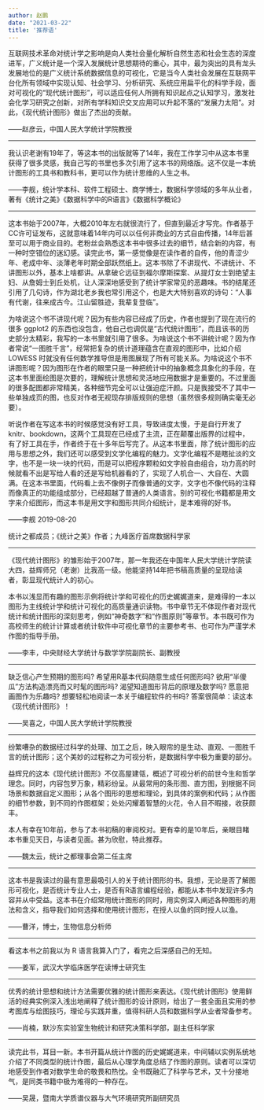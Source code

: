```yaml
---
author: 赵鹏
date: "2021-03-22"
title: '推荐语'
---
```


互联网技术革命对统计学之影响是向人类社会量化解析自然生态和社会生态的深度进军，广义统计是一个深入发展统计思想期待的重心，其中，最为突出的具有龙头发展地位的是广义统计系统数据信息的可视化，它是当今人类社会发展在互联网平台化所有领域中实现认知、社会学习、分析研究、系统应用扁平化的科学手段，面对可视化的“现代统计图形”，可以适应任何人所拥有知识起点之认知学习，激发社会化学习研究之创新，对所有学科知识交叉应用可以升起不落的“发展力太阳”。对此，《现代统计图形》做出了杰出的贡献。

——赵彦云，中国人民大学统计学院教授

----

我认识老谢有19年了，等这本书的出版就等了14年，我在工作学习中从这本书里获得了很多灵感，我自己写的书里也多次引用了这本书的网络版。这不仅是一本统计图形的工具书和教科书，更可以作为统计思维的人生之书。

——李舰，统计学本科、软件工程硕士、商学博士，数据科学领域的多年从业者，著有《统计之美》《数据科学中的R语言》《数据科学概论》

---

这本书始于2007年，大概2010年左右就很流行了，但直到最近才写完。作者基于CC许可证发布，这就意味着14年内可以以任何非商业的方式自由传播，14年后甚至可以用于商业目的。老粉丝会熟悉这本书中很多过去的细节，结合新的内容，有一种时空错位的迷幻感。读完此书，第一感觉像是在读作者的自传，他的青涩少年、老成中年、淡薄老年时期全部跃然纸上。这本书除了不讲现代、不讲统计、不讲图形以外，基本上啥都讲。从拿破仑远征到福尔摩斯探案、从提灯女士到绝望主妇、从詹姆士到丘处机，让人深深地感受到了统计学家常见的恶趣味。书的结尾还引用了几句诗，作为湖北老乡我也常引用这个，也是大大特别喜欢的诗句：“人事有代谢，往来成古今。江山留胜迹，我辈复登临”。

为啥说这个书不讲现代呢？因为有些内容已经成了历史，作者也提到了现在流行的很多 ggplot2 的东西也没包含，他自己也调侃是“古代统计图形”，而且该书的历史部分太精彩，我写的一本书里就引用了很多。为啥说这个书不讲统计呢？因为作者常说“一图胜千言”，经常把复杂的统计道理蕴含在直观的图形中，比如介绍 LOWESS 时就没有任何数学推导但是用图展现了所有可能关系。为啥说这个书不讲图形呢？因为图形在作者的眼里只是一种把统计中的抽象概念具象化的手段，在这本书里面绘图是次要的，理解统计思想和灵活地应用数据才是重要的。不过里面的很多配图都非常精美，各种细节完全可以让强迫症汗颜。只是我接受不了其中一些单独成页的图，也反对作者无视现存排版规则的思想（虽然很多规则确实毫无必要）。

听说作者在写这本书的时候感觉没有好工具，导致进度太慢，于是自行开发了 knitr、bookdown，这两个工具现在已经成了主流，正在颠覆出版界的过程中，有了好工具在手，作者终于在十多年后写完了。从这本书里面，除了统计图形的应用与思想之外，我们还可以感受到文学化编程的魅力。文学化编程不是瞎扯淡的文字，也不是一块一块的代码，而是可以把程序颗粒如文字般自由组合，功力高的时候就看不出是写给人看的还是写给机器看的了，实现了人机合一、大自在、大圆满。在这本书里面，代码看上去不像例子而像普通的文字，文字也不像代码的注释而像真正的功能组成部分，已经超越了普通的人类语言。别的可视化书籍都是用文字来介绍图形，而这本书是用文字和图形共同介绍统计，是本难得的好书。

——李舰 2019-08-20

统计之都成员；《统计之美》作者；九峰医疗首席数据科学家

----

《现代统计图形》的雏形始于2007年，那一年我还在中国年人民大学统计学院读大四，益辉师兄（老谢）比我高一级。他能坚持14年把书稿高质量的呈现给读者，彰显现代统计人的初心。

本书以浅显而有趣的图形示例将统计学和可视化的历史娓娓道来，是难得的一本以图形为主线统计学和统计可视化的高质量通识读物。书中章节无不体现作者对现代统计和统计图形的深刻思考，例如“神奇数字”和“作图原则”等章节。本书既可作为高校师生的统计计算或者统计软件中可视化章节的主要参考书、也可作为严谨学术作图的指导手册。

——李丰，中央财经大学统计与数学学院副院长、副教授

----

缺乏信心产生预期的图形吗? 希望用R基本代码随意生成任何图形吗? 欲用“半傻瓜”方法构造漂亮而又时髦的图形吗? 渴望知道图形背后的原理及数学吗? 愿意把画图作为乐趣吗? 想要轻松地阅读一本关于编程软件的书吗? 答案很简单：读这本《现代统计图形》！

——吴喜之，中国人民大学统计学院教授

---

纷繁嘈杂的数据经过科学的处理、加工之后，映入眼帘的是生动、直观、一图胜千言的统计图形；这个美妙的过程称之为可视分析，是数据科学中极为重要的部分。

益辉兄的这本《现代统计图形》不仅高屋建瓴，概述了可视分析的前世今生和哲学理念。同时，内容包罗万象，精彩纷呈。从最常用的条形图、直方图，到根据不同场景和数据自定义图形；从各个图形的思想和理论，到具体的案例和代码；从作图的细节参数，到不同的作图框架；处处闪耀着智慧的火花，令人目不暇接，收获颇丰。

本人有幸在10年前，参与了本书初稿的审阅校对。更有幸的是10年后，亲眼目睹本书重见天日，与读者见面。甚为欣慰，特此推荐。

——魏太云，统计之都理事会第二任主席

---

这本书是我读过的最有意思最吸引人的关于统计图形的书。我想，无论是否了解图形可视化，是否统计专业人士，是否有R语言编程经验，都能从本书中发现许多内容并从中受益。这本书在介绍常用统计图形的同时，用实例深入阐述各种图形的用法和含义，指导我们如何选择和使用统计图形，在授人以鱼的同时授人以渔。

——曹洋，博士，生物信息分析师

---

看这本书之前我以为 R 语言我算入门了，看完之后深感自己的无知。

——姜军，武汉大学临床医学在读博士研究生

----

优秀的统计思想和统计方法需要优雅的统计图形来表达。《现代统计图形》使用鲜活的经典实例深入浅出地阐释了统计图形的设计原则，给出了一套全面且实用的参考图库与绘图技巧，理论与实践并重，值得科研人员和数据科学从业者常备参考。

——肖楠，默沙东实验室生物统计和研究决策科学部，副主任科学家

---

读完此书，耳目一新。本书开篇从统计作图的历史娓娓道来，中间辅以实例系统地介绍了不同类型的统计作图，最后从心理学角度总结了作图的原则。读者可以深切地感受到作者对数学生命的敬畏和热忱。全书既融汇了科学与艺术，又十分接地气，是同类书籍中极为难得的一种存在。

——吴晟，暨南大学质谱仪器与大气环境研究所副研究员
